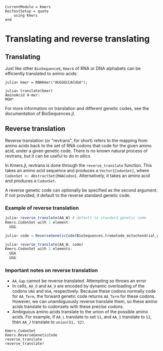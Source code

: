```@meta
CurrentModule = Kmers
DocTestSetup = quote
    using Kmers
end
```

# Translating and reverse translating

## Translating
Just like other `BioSequence`s, `Kmer`s of RNA or DNA alphabets can be efficiently translated to amino acids:

```
julia> kmer = RNAKmer("AUGGGCCACUGA");

julia> translate(kmer)
AminoAcid 4-mer:
MGH*
```

For more information on translation and different genetic codes, see the documentation of BioSequences.jl.

## Reverse translation
Reverse translation (or "revtrans", for short) refers to the mapping from amino acids back to the set of RNA codons that code for the given amino acid, under a given genetic code.
There is no known natural process of revtrans, but it can be useful to do _in silico_.

In Kmers.jl, revtrans is done through the `reverse_translate` function.
This takes an amino acid sequence and produces a `Vector{CodonSet}`, where `CodonSet <: AbstractSet{RNACodon}`.
Alternatively, it takes an amino acid and produces a `CodonSet`.

A reverse genetic code can optionally be specified as the second argument.
If not provided, it default to the reverse standard genetic code.

### Example of reverse translation
```julia
julia> reverse_translate(AA_W) # default to standard genetic code
Kmers.CodonSet with 1 element:
  UGG

julia> code = ReverseGeneticCode(BioSequences.trematode_mitochondrial_genetic_code);

julia> reverse_translate(AA_W, code)
Kmers.CodonSet with 2 elements:
  UGA
  UGG
```

### Important notes on reverse translation
* `AA_Gap` cannot be reverse translated. Attempting so throws an error
* In cells, `AA_O` and `AA_U` are encoded by dynamic overloading of the codons `UAG` and `UGA`, respectively.
  Because these codons normally code for `AA_Term`, the forward genetic code returns `AA_Term` for these codons.
  However, we can unambiguously reverse translate them, so these amino acids translate to codonsets with these
  precise codons.
* Ambiguous amino acids translate to the union of the possible amino acids. For example, if `AA_L` translate to set `S1`,
  and `AA_I` translate to `S2`, then `AA_J` translate to `union(S1, S2)`.

```@docs
Kmers.CodonSet
Kmers.ReverseGeneticCode
reverse_translate
reverse_translate!
```
